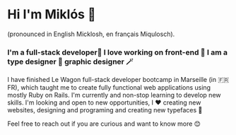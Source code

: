 # Hi I'm Miklós 👋
(pronounced in English Micklosh, en français Miqulosch).

### I'm a full-stack developer🚀 I love working on front-end 🎁 I am a type designer 💚 graphic designer 🪄
I have finished Le Wagon full-stack developer bootcamp in Marseille (in 🇫🇷 FR), which taught me to create fully functional web applications using mostly Ruby on Rails. I'm currently and non-stop learning to develop new skills. I'm looking and open to new opportunities, I ❤️ creating new websites, designing and programing and creating new typefaces 🎉

Feel free to reach out if you are curious and want to know more 😊

